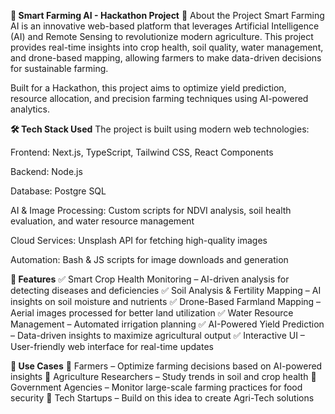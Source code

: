 **🚀 Smart Farming AI - Hackathon Project**
📌 About the Project
Smart Farming AI is an innovative web-based platform that leverages Artificial Intelligence (AI) and Remote Sensing to revolutionize modern agriculture. This project provides real-time insights into crop health, soil quality, water management, and drone-based mapping, allowing farmers to make data-driven decisions for sustainable farming.

Built for a Hackathon, this project aims to optimize yield prediction, resource allocation, and precision farming techniques using AI-powered analytics.



**🛠 Tech Stack Used**
The project is built using modern web technologies:

Frontend: Next.js, TypeScript, Tailwind CSS, React Components

Backend: Node.js

Database: Postgre SQL

AI & Image Processing: Custom scripts for NDVI analysis, soil health evaluation, and water resource management

Cloud Services: Unsplash API for fetching high-quality images

Automation: Bash & JS scripts for image downloads and generation

**🌟 Features**
✅ Smart Crop Health Monitoring – AI-driven analysis for detecting diseases and deficiencies
✅ Soil Analysis & Fertility Mapping – AI insights on soil moisture and nutrients
✅ Drone-Based Farmland Mapping – Aerial images processed for better land utilization
✅ Water Resource Management – Automated irrigation planning
✅ AI-Powered Yield Prediction – Data-driven insights to maximize agricultural output
✅ Interactive UI – User-friendly web interface for real-time updates

**📌 Use Cases**
🔹 Farmers – Optimize farming decisions based on AI-powered insights
🔹 Agriculture Researchers – Study trends in soil and crop health
🔹 Government Agencies – Monitor large-scale farming practices for food security
🔹 Tech Startups – Build on this idea to create Agri-Tech solutions

